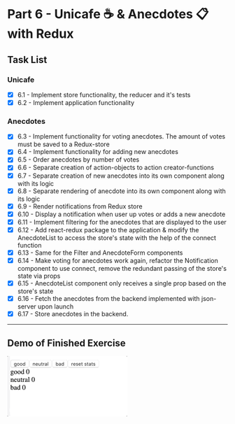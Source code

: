 # Part 6 - Unicafe ☕ & Anecdotes 📋 with Redux

## Task List

### Unicafe

- [x] 6.1 - Implement store functionality, the reducer and it's tests
- [x] 6.2 - Implement application functionality

### Anecdotes

- [x] 6.3 - Implement functionality for voting anecdotes. The amount of votes must be saved to a Redux-store
- [x] 6.4 - Implement functionality for adding new anecdotes
- [x] 6.5 - Order anecdotes by number of votes
- [x] 6.6 - Separate creation of action-objects to action creator-functions
- [x] 6.7 - Separate creation of new anecdotes into its own component along with its logic
- [x] 6.8 - Separate rendering of anecdote into its own component along with its logic
- [x] 6.9 - Render notifications from Redux store
- [x] 6.10 - Display a notification when user up votes or adds a new anecdote
- [x] 6.11 - Implement filtering for the anecdotes that are displayed to the user
- [x] 6.12 - Add react-redux package to the application & modify the AnecdoteList to access the store's state with the help of the connect function
- [x] 6.13 - Same for the Filter and AnecdoteForm components
- [x] 6.14 - Make voting for anecdotes work again, refactor the Notification component to use connect, remove the redundant passing of the store's state via props
- [x] 6.15 - AnecdoteList component only receives a single prop based on the store's state
- [x] 6.16 - Fetch the anecdotes from the backend implemented with json-server upon launch
- [x] 6.17 - Store anecdotes in the backend.

---

## Demo of Finished Exercise

![](../assets/unicafe-redux.gif)
